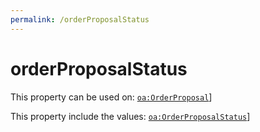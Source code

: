 ```yaml
---
permalink: /orderProposalStatus
---
```


# orderProposalStatus


This property can be used on: [`oa:OrderProposal`](https://openactive.io/OrderProposal)]

This property include the values: [`oa:OrderProposalStatus`](https://openactive.io/OrderProposalStatus)]

